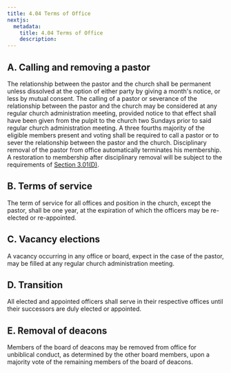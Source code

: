 ```yaml
---
title: 4.04 Terms of Office
nextjs:
  metadata:
    title: 4.04 Terms of Office
    description: 
---
```


## A. Calling and removing a pastor

The relationship between the pastor and the church shall be permanent unless dissolved at the option of either party by giving a month's notice, or less by mutual consent.  The calling of a pastor or severance of the relationship between the pastor and the church may be considered at any regular church administration meeting, provided notice to that effect shall have been given from the pulpit to the church two Sundays prior to said regular church administration meeting.  A three fourths majority of the eligible members present and voting shall be required to call a pastor or to sever the relationship between the pastor and the church.  Disciplinary removal of the pastor from office automatically terminates his membership.  A restoration to membership after disciplinary removal will be subject to the requirements of [Section 3.01(D)](/docs/3-01#d-restoration).

## B. Terms of service

The term of service for all offices and position in the church, except the pastor, shall be one year, at the expiration of which the officers may be re-elected or re-appointed.

## C. Vacancy elections

A vacancy occurring in any office or board, expect in the case of the pastor, may be filled at any regular church administration meeting.

## D. Transition 

All elected and appointed officers shall serve in their respective offices until their successors are duly elected or appointed.

## E. Removal of deacons 

Members of the board of deacons may be removed from office for unbiblical conduct, as determined by the other board members, upon a majority vote of the remaining members of the board of deacons.